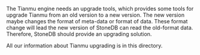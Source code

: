 The Tianmu engine needs an upgrade tools, which provides some tools for 
upgrade Tianmu from an old version to a new version. 
The new version maybe changes the format of meta-data or format of data. 
These format change will lead the new version of StoneDB can read the old-format data. 
Therefore, StoneDB should provide an upgrading solution.

All our information about Tianmu upgrading is in this directory.